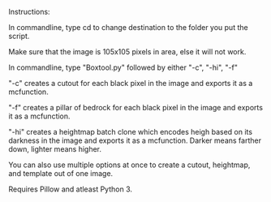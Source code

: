 Instructions:

In commandline, type cd to change destination to the folder you put the script.

Make sure that the image is 105x105 pixels in area, else it will not work.

In commandline, type "Boxtool.py" followed by either "-c", "-hi", "-f"

"-c" creates a cutout for each black pixel in the image and exports it as a mcfunction.

"-f" creates a pillar of bedrock for each black pixel in the image and exports it as a mcfunction.

"-hi" creates a heightmap batch clone which encodes heigh based on its darkness in the image and exports it as a mcfunction. Darker means farther down, lighter means higher.

You can also use multiple options at once to create a cutout, heightmap, and template out of one image.

Requires Pillow and atleast Python 3.
